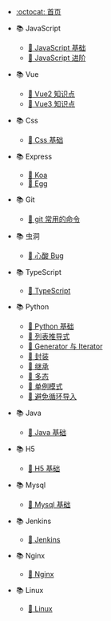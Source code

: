 <!--
 * @Author: mengkun822 1197235402@qq.com
 * @Date: 2023-06-08 16:01:07
 * @LastEditors: mengkun822 1197235402@qq.com
 * @LastEditTime: 2023-06-12 09:07:18
 * @FilePath: \knowledge_planet\_sidebar.md
 * @Description: 这是默认设置,请设置`customMade`, 打开koroFileHeader查看配置 进行设置: https://github.com/OBKoro1/koro1FileHeader/wiki/%E9%85%8D%E7%BD%AE
-->

-   [:octocat: 首页](./README)
<!-- -   :memo: 目录 -->

-   📚 JavaScript

    -   [:memo: JavaScript 基础](./md/idea-plugin/JavaScript/JavaScript基础.md)
    -   [:memo: JavaScript 进阶](./md/idea-plugin/JavaScript/JavaScript进阶.md)

-   📚 Vue

    -   [:memo: Vue2 知识点](./md/idea-plugin/Vue/Vue2知识点.md)
    -   [:memo: Vue3 知识点](./md/idea-plugin/Vue/Vue3知识点.md)

-   📚 Css

    -   [:memo: Css 基础](./md/idea-plugin/css/Css基础.md)

-   📚 Express

    -   [:memo: Koa](./md/idea-plugin/Express/Koa.md)
    -   [:memo: Egg](./md/idea-plugin/Express/Egg.md)

-   📚 Git

    -   [:memo: git 常用的命令](./md/idea-plugin/Git/git常用命令.md)

-   📚 虫洞

    -   [:memo: 心酸 Bug](./md/idea-plugin/Bug/Bug.md)

-   📚 TypeScript

    -   [:memo: TypeScript](./md/idea-plugin/Bug/Bug.md)

-   📚 Python

    -   [:memo: Python 基础](./md/idea-plugin/Python/Python基础.md)
    -   [:memo: 列表推导式](./md/idea-plugin/Python/列表推导式.md)
    -   [:memo: Generator 与 Iterator](./md/idea-plugin/Python/Generator与Iterator.md)
    -   [:memo: 封装](./md/idea-plugin/Python/封装.md.md)
    -   [:memo: 继承](./md/idea-plugin/Python/继承.md)
    -   [:memo: 多态](./md/idea-plugin/Python/多态.md)
    -   [:memo: 单例模式](./md/idea-plugin/Python/单例模式.md)
    -   [:memo: 避免循环导入](./md/idea-plugin/Python/避免循环导入.md)

-   📚 Java

    -   [:memo: Java 基础](./md/idea-plugin/Java/Java基础.md)

-   📚 H5

    -   [:memo: H5 基础](./md/idea-plugin/Java/H5基础.md)

-   📚 Mysql

    -   [:memo: Mysql 基础](./md/idea-plugin/Mysql/Mysql.md)

-   📚 Jenkins

    -   [:memo: Jenkins](./md/idea-plugin/Jenkins/Jenkins.md)

-   📚 Nginx

    -   [:memo: Nginx](./md/idea-plugin/Nginx/Nginx.md)

-   📚 Linux
    -   [:memo: Linux](./md/idea-plugin/Linux/Linux.md)
